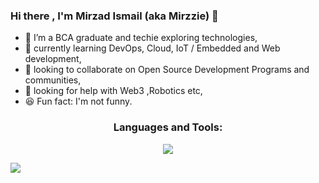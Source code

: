 ###  Hi there , I'm Mirzad Ismail (aka Mirzzie) 👋






- 🔭 I’m a BCA graduate and techie exploring technologies,
- 🌱 currently learning DevOps, Cloud, IoT / Embedded and Web development,
- 👯 looking to collaborate on Open Source Development Programs and communities,
- 🤔 looking for help with Web3 ,Robotics etc,
- 😆 Fun fact: I'm not funny.

<h3 align="center">Languages and Tools:</h3>
<p align="center">
	<p align="center">
	<a href="https://skillicons.dev">
    		<img src="https://skillicons.dev/icons?i=ableton,androidstudio,azure,bootstrap,c,cpp,css,html,java,js,php,kotlin,aws,docker,kubernetes,devops,vscode&perline=10" />
  	</a> 
</p>

<img src = "https://github-readme-stats.vercel.app/api?username=Mirzzie&&show_icons=true&title_color=ffffff&icon_color=bb2acf&text_color=daf7dc&bg_color=151515" >
